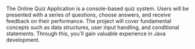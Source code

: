 The Online Quiz Application is a console-based quiz system. Users will be presented with a series
of questions, choose answers, and receive feedback on their performance. The project will cover
fundamental concepts such as data structures, user input handling, and conditional statements.
Through this, you'll gain valuable experience in Java development.
